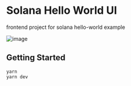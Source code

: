 # Solana Hello World UI

frontend project for solana hello-world example

![image](https://imgur.com/W61ZNEA.png)

## Getting Started
```
yarn
yarn dev
```
